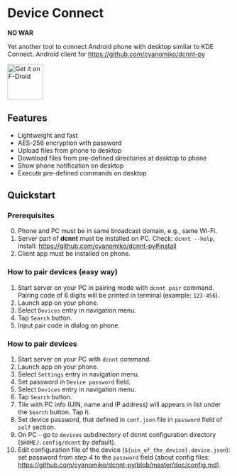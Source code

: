 # Device Connect

**NO WAR**

Yet another tool to connect Android phone with desktop similar to KDE Connect.
Android client for https://github.com/cyanomiko/dcnnt-py

[<img src="https://fdroid.gitlab.io/artwork/badge/get-it-on.png"
     alt="Get it on F-Droid"
     height="80">](https://f-droid.org/packages/net.dcnnt/)

## Features

* Lightweight and fast
* AES-256 encryption with password
* Upload files from phone to desktop
* Download files from pre-defined directories at desktop to phone
* Show phone notification on desktop
* Execute pre-defined commands on desktop

## Quickstart

### Prerequisites

0. Phone and PC must be in same broadcast domain, e.g., same Wi-Fi.
1. Server part of **dcnnt** must be installed on PC. Check: `dcnnt --help`, install: https://github.com/cyanomiko/dcnnt-py#install  
2. Client app must be installed on phone.

### How to pair devices (easy way)

1. Start server on your PC in pairing mode with `dcnnt pair` command. Pairing code of 6 digits will be printed in terminal (example: `123-456`).
2. Launch app on your phone.
3. Select `Devices` entry in navigation menu.
4. Tap `Search` button.
5. Input pair code in dialog on phone.

### How to pair devices 

1. Start server on your PC with `dcnnt` command.
2. Launch app on your phone.
3. Select `Settings` entry in navigation menu.
4. Set password in `Device password` field. 
3. Select `Devices` entry in navigation menu.
4. Tap `Search` button.
5. Tile with PC info (UIN, name and IP address) will appears in list under the `Search` button. Tap it.
6. Set device password, that defined in `conf.json` file in `password` field of `self` section.
7. On PC - go to `devices` subdirectory of dcnnt configuration directory (`$HOME/.config/dcnnt` by default).
8. Edit configuration file of the device (`${uin_of_the_device}.device.json`): set password from *step 4* to the `password` field (about config files: https://github.com/cyanomiko/dcnnt-py/blob/master/doc/config.md). 
